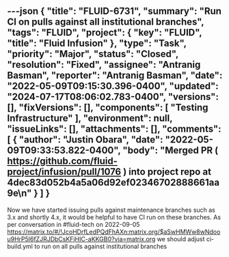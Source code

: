---json
{
  "title": "FLUID-6731",
  "summary": "Run CI on pulls against all institutional branches",
  "tags": "FLUID",
  "project": {
    "key": "FLUID",
    "title": "Fluid Infusion"
  },
  "type": "Task",
  "priority": "Major",
  "status": "Closed",
  "resolution": "Fixed",
  "assignee": "Antranig Basman",
  "reporter": "Antranig Basman",
  "date": "2022-05-09T09:15:30.396-0400",
  "updated": "2024-07-17T08:06:02.783-0400",
  "versions": [],
  "fixVersions": [],
  "components": [
    "Testing Infrastructure"
  ],
  "environment": null,
  "issueLinks": [],
  "attachments": [],
  "comments": [
    {
      "author": "Justin Obara",
      "date": "2022-05-09T09:33:53.822-0400",
      "body": "Merged PR ( <https://github.com/fluid-project/infusion/pull/1076> ) into project repo at 4dec83d052b4a5a06d92ef02346702888661aa9e\n"
    }
  ]
}
---
Now we have started issuing pulls against maintenance branches such as 3.x and shortly 4.x, it would be helpful to have CI run on these branches. As per conversation in #fluid-tech on 2022-09-05 <https://matrix.to/#/!JcoHDrfLedPQdFhAXn:matrix.org/$aSwHMWw8wNdoou9HrP5l6fZJRJDbCsKFjHIC-aKKGB0?via=matrix.org> we should adjust ci-build.yml to run on all pulls against institutional branches

        